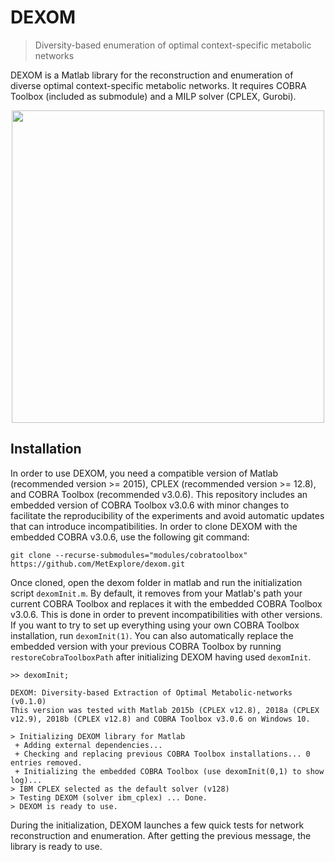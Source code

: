 # DEXOM
> Diversity-based enumeration of optimal context-specific metabolic networks

DEXOM is a Matlab library for the reconstruction and enumeration of diverse optimal context-specific metabolic networks. It requires COBRA Toolbox (included as submodule) and a MILP solver (CPLEX, Gurobi).

<p align="center"><img src="https://github.com/MetExplore/dexom/raw/master/assets/overview.png" width="500"></p>

## Installation

In order to use DEXOM, you need a compatible version of Matlab (recommended version >= 2015), CPLEX (recommended version >= 12.8), and COBRA Toolbox (recommended v3.0.6). This repository includes an embedded version of COBRA Toolbox v3.0.6 with minor changes to facilitate the reproducibility of the experiments and avoid automatic updates that can introduce incompatibilities. In order to clone DEXOM with the embedded COBRA v3.0.6, use the following git command:

```
git clone --recurse-submodules="modules/cobratoolbox" https://github.com/MetExplore/dexom.git
```

Once cloned, open the dexom folder in matlab and run the initialization script `dexomInit.m`. By default, it removes from your Matlab's path your current COBRA Toolbox and replaces it with the embedded COBRA Toolbox v3.0.6. This is done in order to prevent incompatibilities with other versions. If you want to try to set up everything using your own COBRA Toolbox installation, run `dexomInit(1)`. You can also automatically replace the embedded version with your previous COBRA Toolbox by running `restoreCobraToolboxPath` after initializing DEXOM having used `dexomInit`.

```
>> dexomInit;

DEXOM: Diversity-based Extraction of Optimal Metabolic-networks (v0.1.0)
This version was tested with Matlab 2015b (CPLEX v12.8), 2018a (CPLEX v12.9), 2018b (CPLEX v12.8) and COBRA Toolbox v3.0.6 on Windows 10.

> Initializing DEXOM library for Matlab
 + Adding external dependencies...
 + Checking and replacing previous COBRA Toolbox installations... 0 entries removed.
 + Initializing the embedded COBRA Toolbox (use dexomInit(0,1) to show log)...
> IBM CPLEX selected as the default solver (v128)
> Testing DEXOM (solver ibm_cplex) ... Done.
> DEXOM is ready to use.
```

During the initialization, DEXOM launches a few quick tests for network reconstruction and enumeration. After getting the previous message, the library is ready to use.

